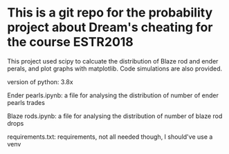 # This is a git repo for the probability project about Dream's cheating for the course ESTR2018

This project used scipy to calcuate the distribution of Blaze rod and ender perals, and plot graphs with matplotlib. Code simulations are also provided.

version of python: 3.8x

Ender pearls.ipynb: a file for analysing the distribution of number of ender pearls trades

Blaze rods.ipynb: a file for analysing the distribution of number of blaze rod drops

requirements.txt: requirements, not all needed though, I should've use a venv

